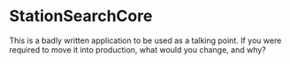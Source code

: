 # StationSearchCore

This is a badly written application to be used as a talking point. If you were required to move it into production,
what would you change, and why?